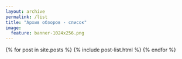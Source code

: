 ```yaml
---
layout: archive
permalink: /list
title: "Архив обзоров - список"
image:
  feature: banner-1024x256.png
---
```


<div class="tiles">
{% for post in site.posts %}
	{% include post-list.html %}
{% endfor %}
</div><!-- /.tiles -->
